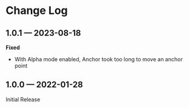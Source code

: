 # Change Log

## 1.0.1 — 2023-08-18

**Fixed**

* With Alpha mode enabled, Anchor took too long to move an anchor point

## 1.0.0 — 2022-01-28

Initial Release
